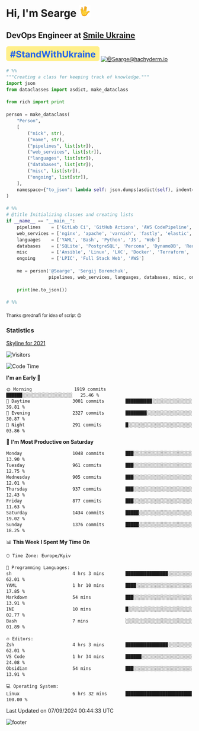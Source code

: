 # Hi, I'm Searge <img src="images/vulcan.webp" style="display: inline-block; margin: 0; height: 2rem" alt="Vulcan salute" />

## DevOps Engineer at [Smile Ukraine](https://smile-ukraine.com/en)

[![Stand With Ukraine](https://raw.githubusercontent.com/vshymanskyy/StandWithUkraine/main/badges/StandWithUkraine.svg)](https://stand-with-ukraine.pp.ua)
<a rel="me" href="https://hachyderm.io/@Searge">![@Searge@hachyderm.io](https://img.shields.io/badge/-@Searge-%232B90D9?logo=mastodon&logoColor=white)</a>

```python
# %%
"""Creating a class for keeping track of knowledge."""
import json
from dataclasses import asdict, make_dataclass

from rich import print

person = make_dataclass(
    "Person",
    [
        ("nick", str),
        ("name", str),
        ("pipelines", list[str]),
        ("web_services", list[str]),
        ("languages", list[str]),
        ("databases", list[str]),
        ("misc", list[str]),
        ("ongoing", list[str]),
    ],
    namespace={"to_json": lambda self: json.dumps(asdict(self), indent=4)},
)

# %%
# @title Initializing classes and creating lists
if __name__ == "__main__":
    pipelines    = ['GitLab Ci', 'GitHub Actions', 'AWS CodePipeline', 'Jenkins']
    web_services = ['nginx', 'apache', 'varnish', 'fastly', 'elastic', 'solr']
    languages    = ['YAML', 'Bash', 'Python', 'JS', 'Web']
    databases    = ['SQLite', 'PostgreSQL', 'Percona', 'DynamoDB', 'Redis']
    misc         = ['Ansible', 'Linux', 'LXC', 'Docker', 'Terraform', 'AWS']
    ongoing      = ['LPIC', 'Full Stack Web', 'AWS']

    me = person('@Searge', 'Sergij Boremchuk',
                pipelines, web_services, languages, databases, misc, ongoing)

    print(me.to_json())

# %%

```

<sub>Thanks @rednafi for idea of script :wink:</sub>

### Statistics

[Skyline for 2021](https://skyline.github.com/Searge/2021)

![Visitors](https://komarev.com/ghpvc/?username=searge&label=Profile%20views&color=0e75b6&style=flat) 
<!--START_SECTION:waka-->
![Code Time](http://img.shields.io/badge/Code%20Time-2%2C750%20hrs%208%20mins-blue)

**I'm an Early 🐤** 

```text
🌞 Morning                1919 commits        ██████░░░░░░░░░░░░░░░░░░░   25.46 % 
🌆 Daytime                3001 commits        ██████████░░░░░░░░░░░░░░░   39.81 % 
🌃 Evening                2327 commits        ████████░░░░░░░░░░░░░░░░░   30.87 % 
🌙 Night                  291 commits         █░░░░░░░░░░░░░░░░░░░░░░░░   03.86 % 
```
📅 **I'm Most Productive on Saturday** 

```text
Monday                   1048 commits        ███░░░░░░░░░░░░░░░░░░░░░░   13.90 % 
Tuesday                  961 commits         ███░░░░░░░░░░░░░░░░░░░░░░   12.75 % 
Wednesday                905 commits         ███░░░░░░░░░░░░░░░░░░░░░░   12.01 % 
Thursday                 937 commits         ███░░░░░░░░░░░░░░░░░░░░░░   12.43 % 
Friday                   877 commits         ███░░░░░░░░░░░░░░░░░░░░░░   11.63 % 
Saturday                 1434 commits        █████░░░░░░░░░░░░░░░░░░░░   19.02 % 
Sunday                   1376 commits        █████░░░░░░░░░░░░░░░░░░░░   18.25 % 
```


📊 **This Week I Spent My Time On** 

```text
🕑︎ Time Zone: Europe/Kyiv

💬 Programming Languages: 
sh                       4 hrs 3 mins        ████████████████░░░░░░░░░   62.01 % 
YAML                     1 hr 10 mins        ████░░░░░░░░░░░░░░░░░░░░░   17.85 % 
Markdown                 54 mins             ███░░░░░░░░░░░░░░░░░░░░░░   13.91 % 
INI                      10 mins             █░░░░░░░░░░░░░░░░░░░░░░░░   02.77 % 
Bash                     7 mins              ░░░░░░░░░░░░░░░░░░░░░░░░░   01.89 % 

🔥 Editors: 
Zsh                      4 hrs 3 mins        ████████████████░░░░░░░░░   62.01 % 
VS Code                  1 hr 34 mins        ██████░░░░░░░░░░░░░░░░░░░   24.08 % 
Obsidian                 54 mins             ███░░░░░░░░░░░░░░░░░░░░░░   13.91 % 

💻 Operating System: 
Linux                    6 hrs 32 mins       █████████████████████████   100.00 % 
```


 Last Updated on 07/09/2024 00:44:33 UTC
<!--END_SECTION:waka-->

![footer](https://capsule-render.vercel.app/api?type=waving&color=gradient&customColorList=14,21&height=82&section=footer)
